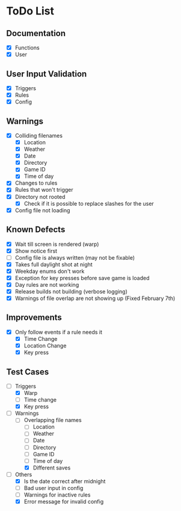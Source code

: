 # ToDo List

## Documentation

- [x] Functions
- [x] User

## User Input Validation

- [x] Triggers
- [x] Rules
- [x] Config

## Warnings

- [x] Colliding filenames
  - [x] Location
  - [x] Weather
  - [x] Date
  - [x] Directory
  - [x] Game ID
  - [x] Time of day
- [x] Changes to rules
- [x] Rules that won't trigger
- [x] Directory not rooted
  - [x] Check if it is possible to replace slashes for the user
- [x] Config file not loading

## Known Defects

- [x] Wait till screen is rendered (warp)
- [x] Show notice first
- [ ] Config file is always written (may not be fixable)
- [x] Takes full daylight shot at night
- [x] Weekday enums don't work
- [x] Exception for key presses before save game is loaded
- [x] Day rules are not working
- [x] Release builds not building (verbose logging)
- [x] Warnings of file overlap are not showing up (Fixed February 7th)

## Improvements

- [x] Only follow events if a rule needs it
  - [x] Time Change
  - [x] Location Change
  - [x] Key press

## Test Cases

- [ ] Triggers
  - [x] Warp
  - [ ] Time change
  - [x] Key press
- [ ] Warnings
  - [ ] Overlapping file names
    - [ ] Location
    - [ ] Weather
    - [ ] Date
    - [ ] Directory
    - [ ] Game ID
    - [ ] Time of day
    - [x] Different saves
- [ ] Others
  - [x] Is the date correct after midnight
  - [ ] Bad user input in config
  - [ ] Warnings for inactive rules
  - [x] Error message for invalid config
